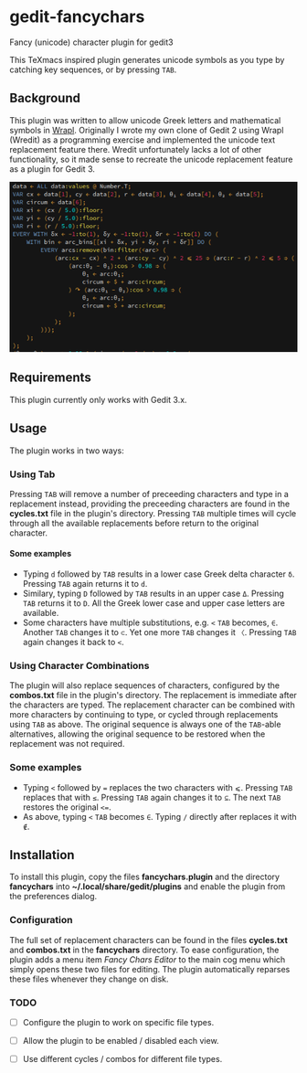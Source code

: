 # gedit-fancychars
Fancy (unicode) character plugin for gedit3

This TeXmacs inspired plugin generates unicode symbols as you type by catching key sequences, or by pressing `TAB`.

## Background

This plugin was written to allow unicode Greek letters and mathematical symbols in [Wrapl](http://wrapl.sourceforge.net). Originally I wrote my own clone of Gedit 2 using Wrapl (Wredit) as a programming exercise and implemented the unicode text replacement feature there. Wredit unfortunately lacks a lot of other functionality, so it made sense to recreate the unicode replacement feature as a plugin for Gedit 3.

![Sample Screenshot](screenshot1.png)

## Requirements

This plugin currently only works with Gedit 3.x.

## Usage

The plugin works in two ways:

### Using Tab

Pressing `TAB` will remove a number of preceeding characters and type in a replacement instead, providing the preceeding characters are found in the **cycles.txt** file in the plugin's directory. Pressing `TAB` multiple times will cycle through all the available replacements before return to the original character.

#### Some examples

* Typing `d` followed by `TAB` results in a lower case Greek delta character `δ`. Pressing `TAB` again returns it to `d`.
* Similary, typing `D` followed by `TAB` results in an upper case `Δ`. Pressing `TAB` returns it to `D`. All the Greek lower case and upper case letters are available.
* Some characters have multiple substitutions, e.g. `<` `TAB` becomes, `∈`. Another `TAB` changes it to `⊂`. Yet one more `TAB` changes it `〈`. Pressing `TAB` again changes it back to `<`.

### Using Character Combinations

The plugin will also replace sequences of characters, configured by the **combos.txt** file in the plugin's directory. The replacement is immediate after the characters are typed. The replacement character can be combined with more characters by continuing to type, or cycled through replacements using `TAB` as above. The original sequence is always one of the `TAB`-able alternatives, allowing the original sequence to be restored when the replacement was not required.

### Some examples

* Typing `<` followed by `=` replaces the two characters with `⩽`. Pressing `TAB` replaces that with `≤`. Pressing `TAB` again changes it to `⊆`. The next `TAB` restores the original `<=`.
* As above, typing `<` `TAB` becomes `∈`. Typing `/` directly after replaces it with `∉`.

## Installation

To install this plugin, copy the files **fancychars.plugin** and the directory **fancychars** into **~/.local/share/gedit/plugins** and enable the plugin from the preferences dialog.

### Configuration

The full set of replacement characters can be found in the files **cycles.txt** and **combos.txt** in the **fancychars** directory. To ease configuration, the plugin adds a menu item *Fancy Chars Editor* to the main cog menu which simply opens these two files for editing. The plugin automatically reparses these files whenever they change on disk.

### TODO

- [ ] Configure the plugin to work on specific file types.
- [ ] Allow the plugin to be enabled / disabled each view.
- [ ] Use different cycles / combos for different file types.


